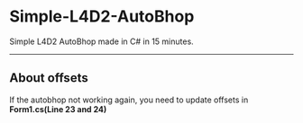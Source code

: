 # Simple-L4D2-AutoBhop
Simple L4D2 AutoBhop made in C# in 15 minutes.
____
## About offsets
If the autobhop not working again, you need to update offsets in **Form1.cs(Line 23 and 24)** 
